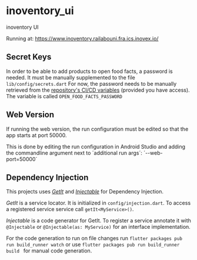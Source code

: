# inoventory_ui

inoventory UI

Running at: https://www.inoventory.railabouni.fra.ics.inovex.io/

## Secret Keys
In order to be able to add products to open food facts, a password is needed. 
It must be manually supplemented to the file `lib/config/secrets.dart`
For now, the password needs to be manually retrieved from the [repository's CI/CD variables](https://gitlab.inovex.de/railabouni/inoventory-ui/-/settings/ci_cd) (provided you have access).
The variable is called `OPEN_FOOD_FACTS_PASSWORD`

## Web Version

If running the web version, the run configuration must be edited so that the app starts at port 50000. 

This is done by editing the run configuration in Android Studio and adding the commandline argument next to ´additional run args´:
´--web-port=50000´


## Dependency Injection
This projects uses [*GetIt*](https://pub.dev/packages/get_it) and [*Injectable*](https://pub.dev/packages/injectable) for Dependency Injection.

*GetIt* is a service locator. It is initialized in `config/injection.dart`. To access a registered service service call `getIt<MyService>()`.

*Injectable* is a code generator for GetIt. To register a service annotate it with `@Injectable` or `@Injectable(as: MyService)` for an interface implementation.

For the code generation to run on file changes run
`flutter packages pub run build_runner watch`
or use
`flutter packages pub run build_runner build `
for manual code generation.
